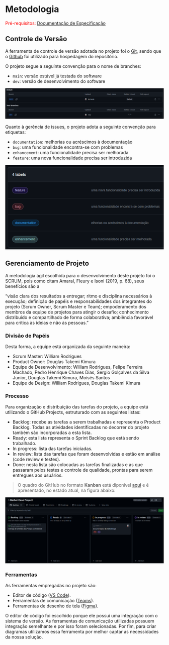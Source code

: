 # Metodologia

<span style="color:red">Pré-requisitos: <a href="2-Especificação do Projeto.md"> Documentação de Especificação</a></span>

## Controle de Versão

A ferramenta de controle de versão adotada no projeto foi o
[Git](https://git-scm.com/), sendo que o [Github](https://github.com)
foi utilizado para hospedagem do repositório.

O projeto segue a seguinte convenção para o nome de branches:

- `main`: versão estável já testada do software
- `dev`: versão de desenvolvimento do software

![Github Branches BarberEase](./img/gh-branches-barberease.png)

Quanto à gerência de issues, o projeto adota a seguinte convenção para
etiquetas:

- `documentation`: melhorias ou acréscimos à documentação
- `bug`: uma funcionalidade encontra-se com problemas
- `enhancement`: uma funcionalidade precisa ser melhorada
- `feature`: uma nova funcionalidade precisa ser introduzida

![Github tags BarberEase](./img/gh-tags-barberease.png)


## Gerenciamento de Projeto

A metodologia ágil escolhida para o desenvolvimento deste projeto foi o SCRUM, pois como citam Amaral, Fleury e Isoni (2019, p. 68), seus benefícios são a

“visão clara dos resultados a entregar; ritmo e disciplina necessários à execução; definição de papéis e responsabilidades dos integrantes do projeto (Scrum Owner, Scrum Master e Team); empoderamento dos membros da equipe de projetos para atingir o desafio; conhecimento distribuído e compartilhado de forma colaborativa; ambiência favorável para crítica às ideias e não às pessoas.”

### Divisão de Papéis

Desta forma, a equipe está organizada da seguinte maneira:

- Scrum Master: William Rodrigues
- Product Owner: Douglas Takemi Kimura
- Equipe de Desenvolvimento: William Rodrigues, Felipe Ferreira Machado, Pedro Henrique Chaves Dias, Sergio Golçalves da Silva Junior, Douglas Takemi Kimura, Moisés Santos
- Equipe de Design: William Rodrigues, Douglas Takemi Kimura

### Processo

Para organização e distribuição das tarefas do projeto, a equipe está utilizando o GitHub Projects, estruturado com as seguintes listas:

- Backlog: recebe as tarefas a serem trabalhadas e representa o Product Backlog. Todas as atividades identificadas no decorrer do projeto também são incorporadas a esta lista.
- Ready: esta lista representa o Sprint Backlog que está sendo trabalhado.
- In progress: lista das tarefas iniciadas.
- In review: lista das tarefas que foram desenvolvidas e estão em análise (code review e testes).
- Done: nesta lista são colocadas as tarefas finalizadas e as que passaram pelos testes e controle de qualidade, prontas para serem entregues aos usuários.

> O quadro do GitHub no formato **Kanban** está diponível [aqui](https://github.com/orgs/ICEI-PUC-Minas-PMV-ADS/projects/825) e é apresentado, no estado atual, na figura abaixo:

![GitHub Projects BarberEase](./img/gh-kanban-barberease.png)


### Ferramentas

As ferramentas empregadas no projeto são:

- Editor de código ([VS Code](https://code.visualstudio.com/)).
- Ferramentas de comunicação ([Teams](https://www.microsoft.com/pt-br/microsoft-teams/log-in)).
- Ferramentas de desenho de tela ([Figma](https://www.figma.com/)).

O editor de código foi escolhido porque ele possui uma integração com o
sistema de versão. As ferramentas de comunicação utilizadas possuem
integração semelhante e por isso foram selecionadas. Por fim, para criar
diagramas utilizamos essa ferramenta por melhor captar as
necessidades da nossa solução.
